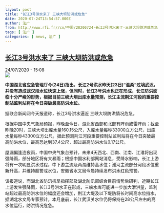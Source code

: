 ```yaml
---
layout: post
title: "长江3号洪水来了 三峡大坝防洪或危急"
date: 2020-07-24T13:54:57.000Z
author: 法广
from: http://www.rfi.fr//cn/中国/20200724-长江3号洪水来了-三峡大坝防洪或危急
tags: [ 法广 ]
categories: [ news, 法广 ]
---
```

<!--1595598897000-->
[长江3号洪水来了 三峡大坝防洪或危急](http://www.rfi.fr//cn/%E4%B8%AD%E5%9B%BD/20200724-%E9%95%BF%E6%B1%9F3%E5%8F%B7%E6%B4%AA%E6%B0%B4%E6%9D%A5%E4%BA%86-%E4%B8%89%E5%B3%A1%E5%A4%A7%E5%9D%9D%E9%98%B2%E6%B4%AA%E6%88%96%E5%8D%B1%E6%80%A5)
------

<div>
<div>24/07/2020 - 15:08</div><img src="https://s.rfi.fr/media/display/cc8cd830-ca0a-11ea-a4c7-005056bf87d6/w:310/p:16x9/De-nombreux-experts-inquietent-ampleur-barrage_0_1400_509.jpg"><p><strong>中国湖北省应急管理厅今(24日)指出，长江2号洪水昨天(23日)“温柔”过境武汉，并没有造成武汉段水位快速上涨，但同时，长江3号洪水也正在形成，长江防洪面临十分严峻的形势，根据目前三峡大坝出库水量预测，长江主流荆江河段的重要控制站监利站将在今日突破最高防洪水位。</strong></p><div class="t-content__body u-clearfix"><div class="m-interstitial"></div><p>据联合新闻网今天报道称，长江3号洪水逼近 三峡大坝防洪情况危急。</p><p>根据中国中央气象局预报，昨晚至今日，湖北省西部和北部有阵雨或雷阵雨；截至昨晚20时，三峡大坝出库水量160.15公尺，入库水量每秒33000立方公尺，出库水量每秒43300立方公尺，据此预测荆江河段重要控制站监利站将在今日突破最高防洪水位，最高恐达到37.4公尺，超过最高防洪水位0.17公尺。</p><p>屋漏偏逢连夜雨，中国中央气象台预计，未来4天西北、西南、江南、江淮将出现强降雨，部分地区将有大暴雨；​根据中国水利部网站消息，受降水影响，长江上游将有一次明显洪水过程，中下游主流及两湖维持高水位；淮河主流部分河段水位重新升高，并维持超警戒水位，安徽省水文局今晨持续发布洪水红色预警。</p><p>该报道说，而湖北省防汛抗旱指挥部及湖北防汛部综合目前情势后研判，近期长江上游发生强降雨，长江3号洪水正在形成，三峡水库可能进一步加大泄洪量，监利站超过最高防洪水位的幅度还会增加，荆江大堤及以下堤防将长时间高水位挡水，据湖北水文局专家预计，本月底前，长江武汉关水位仍将保持在28公尺左右的高水位运行，防洪情况危急。</p><div class="o-self-promo o-self-promo--nl o-self-promo--hidden" data-selfpromo-newsletter></div><div class="o-self-promo o-self-promo--app o-self-promo--hidden" data-selfpromo-app></div></div>
</div>
